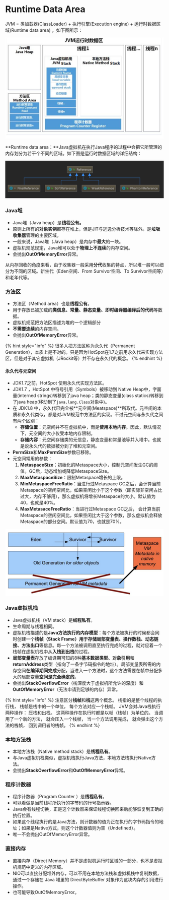 # Runtime Data Area

JVM = 类加载器\(ClassLoader\) + 执行引擎\(Execution engine\) + 运行时数据区域\(Runtime data area\) 。如下图所示：

![](../../.gitbook/assets/image%20%28243%29.png)

**Runtime data area：**Java虚拟机在执行Java程序的过程中会把它所管理的内存划分为若干个不同的区域。如下图是运行时数据区域的详细结构：

![](../../.gitbook/assets/image%20%28250%29.png)

### Java堆

* Java堆（Java heap）是**线程公有。**
* 原则上所有的**对象实例**都存在堆上，但是JIT与逃逸分析技术等除外。是**垃圾收集器**管理的主要区域。
* 一般来说，Java堆（Java heap）是内存中**最大**的一块。
* 虚拟机规范规定，Java堆可以处于**物理上不连续**的内存空间。
* 会抛出**OutOfMemoryError**异常。

从内存回收的角度来看，由于收集器一般采用**分代**收集的特点，所以堆一般可以细分为不同的区域。新生代（Eden空间、From Survivor空间、To Survivor空间等）和老年代等。

### 方法区

* 方法区（Method area）也是**线程公有**。
* 用于存放已被加载的**类信息、常量、静态变量、即时编译器编译后的代码**等数据。
* 虚拟机规范把方法区描述为堆的一个逻辑部分
* **不需要连续**的内存空间。
* 会抛出**OutOfMemoryError**异常。

{% hint style="info" %}
很多人把方法区称为永久代（Permanent Generation），本质上是不对的。只是因为HotSpot在1.7之前用永久代来实现方法区，但是对于其它虚拟机（JRockit等）并不存在永久代的概念。
{% endhint %}

#### 永久代与元空间

* JDK1.7之前，HotSpot 使用永久代实现方法区。 
* JDK1.7 ，HotSpot 中符号引用（Symbols）被移动到 Native Heap中，字面量\(interned strings\)转移到了java heap；类的静态变量\(class statics\)转移到了java heap\(移动到了`java.lang.Class`对象中\)。
* 在 JDK1.8 中，永久代已完全被**元空间\(Meatspace\)**所取代。元空间的本质和永久代类似，都是对JVM规范中方法区的实现。不过元空间与永久代之间有两个区别：
  * **存储位置**：元空间并不在虚拟机中，而是**使用本地内存**。因此，默认情况下，元空间的大小仅受本地内存限制。**​**
  * **存储内容**：元空间存储类的元信息，静态变量和常量池等并入堆中。也就是说永久代的数据被分到了堆和元空间。
* **PermSize**和**MaxPermSize**参数已移除。
* 元空间常用的参数：
  1. **MetaspaceSize**：初始化的Metaspace大小，控制元空间发生GC的阈值。GC后，动态增加或降低MetaspaceSize。
  2. **MaxMetaspaceSize**：限制Metaspace增长的上限。
  3. **MinMetaspaceFreeRatio**：当进行过Metaspace GC之后，会计算当前Metaspace的空闲空间比，如果空闲比小于这个参数（即实际非空闲占比过大，内存不够用），那么虚拟机将增长Metaspace的大小。默认值为40，也就是40%。
  4. **MaxMetasaceFreeRatio**：当进行过Metaspace GC之后， 会计算当前Metaspace的空闲空间比，如果空闲比大于这个参数，那么虚拟机会释放Metaspace的部分空间。默认值为70，也就是70%。

![JDK8&#x6C38;&#x4E45;&#x4EE3;&#x53D8;&#x5316;](../../.gitbook/assets/image%20%285%29.png)

### Java虚拟机栈

* Java虚拟机栈（VM stack）是**线程私有**。
* 生命周期与线程相同。
* 虚拟机栈描述的是**Java方法执行的内存模型**：每个方法被执行的时候都会同时创建一个**栈帧（Stack Frame）**用于存储**局部变量表、操作数栈、动态链接、方法出口**等信息。每一个方法被调用直至执行完成的过程，就对应着一个栈帧在虚拟机栈中从**入栈到出栈**的过程。
* **局部变量表**存放了编译期可知的8种**基本数据类型、对象引用**和**returnAddress**类型（指向了一条字节码指令的地址）。局部变量表所需的内存空间**在编译期间完成**分配，当进入一个方法时，这个方法需要在帧中分配多大的局部变量**空间是完全确定的**。
* 会抛出**StackOverflowError**（栈深度大于虚拟机所允许的深度）和**OutOfMemoryError**（无法申请到足够的内存）异常。

{% hint style="info" %}
注意区分**栈帧**和**栈**这两个概念。 栈指的是整个线程的执行栈， 栈帧是栈中的一个单位， 每个方法对应一个栈帧。 JVM会对Java栈执行两种操作： 压栈和出栈。 这两种操作在执行时都是以帧（栈帧）为单位的。 当调用了一个新的方法， 就会压入一个栈帧， 当一个方法调用完成， 就会弹出这个方法的栈帧， 回到调用者的栈帧。
{% endhint %}

### 本地方法栈

* 本地方法栈（Native method stack）是**线程私有**。
* 与Java虚拟机栈类似，虚拟机栈执行Java方法，本地方法栈执行Native方法。
* 会抛出**StackOverflowError**和**OutOfMemoryError**异常。

### 程序计数器

* 程序计数器（Program Counter ）是**线程私有**。
* 可以看做是当前线程所执行的字节码的行号指示器。
* Java会有线程切换，正是这个计数器来保证线程切换回来后能够恢复到正确的执行位置。
* 如果这个线程执行的是Java方法，则计数器的值为正在执行的字节码指令的地址；如果是Native方式，则这个计数器值则为空（Undefined）。
* 唯一不会抛出OutOfMemoryError异常。

### 直接内存

* 直接内存（Direct Memory）并不是虚拟机运行时区域的一部分，也不是虚拟机规范中定义的内存区域。
* NIO可以直接分配堆外内存，可以不用在本地方法栈和虚拟机栈中复制数据，通过一个存储在 Java 堆里的 DirectByteBuffer 对象作为这块内存的引用进行操作。
* 也可能导致OutOfMemoryError。

